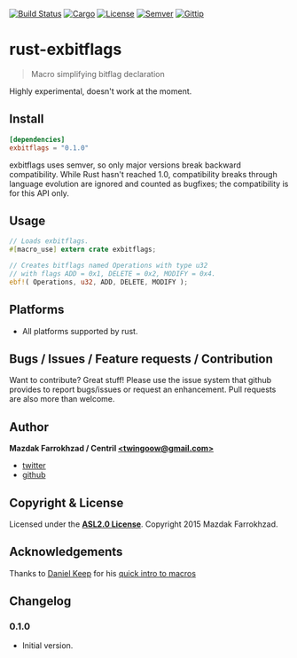 [![Build Status]][url: Build Status] [![Cargo]][url: Cargo] [![License]][url: License] [![Semver]][url: Semver] [![Gittip]][url: Gittip]

# rust-exbitflags

> Macro simplifying bitflag declaration

Highly experimental, doesn't work at the moment.

## Install

```toml
[dependencies]
exbitflags = "0.1.0"
```

exbitflags uses semver, so only major versions break backward compatibility. While Rust hasn't reached 1.0, compatibility breaks through language evolution are ignored and counted as bugfixes; the compatibility is for this API only.

## Usage

```rust
// Loads exbitflags.
#[macro_use] extern crate exbitflags;

// Creates bitflags named Operations with type u32
// with flags ADD = 0x1, DELETE = 0x2, MODIFY = 0x4.
ebf!( Operations, u32, ADD, DELETE, MODIFY );
```

## Platforms

- All platforms supported by rust.

## Bugs / Issues / Feature requests / Contribution

Want to contribute? Great stuff! Please use the issue system that github provides to report bugs/issues or request an enhancement. Pull requests are also more than welcome.

## Author

**Mazdak Farrokhzad / Centril [&lt;twingoow@gmail.com&gt;]**

+ [twitter]
+ [github]

## Copyright & License

Licensed under the **[ASL2.0 License]**.
Copyright 2015 Mazdak Farrokhzad.

## Acknowledgements

Thanks to [Daniel Keep](https://github.com/DanielKeep) for his [quick intro to macros]

## Changelog

### 0.1.0
+ Initial version.

<!-- references -->

[Build Status]: http://img.shields.io/travis/Lumenix/rust-exbitflags.svg?style=flat
[url: Build Status]: https://travis-ci.org/Lumenix/rust-exbitflags
[Cargo]: http://img.shields.io/badge/cargo-0.1.0-orange.svg?style=flat
[url: Cargo]: @TODO
[License]: http://img.shields.io/badge/license-ASL2.0-blue.svg?style=flat
[url: License]: LICENSE
[Semver]: http://img.shields.io/badge/semver-2.0.0-blue.svg?style=flat
[url: Semver]: http://semver.org/spec/v2.0.0.html
[Gittip]: http://img.shields.io/gittip/Centril.svg?style=flat
[url: Gittip]: https://www.gittip.com/Centril/

[Daniel Keep]: https://github.com/DanielKeep
[quick intro to macros]: https://danielkeep.github.io/quick-intro-to-macros.html

[twitter]: http://twitter.com/CenoRIX
[github]: http://github.com/centril
[&lt;twingoow@gmail.com&gt;]: mailto:twingoow@gmail.com

[ASL2.0 License]: LICENSE

<!-- references -->